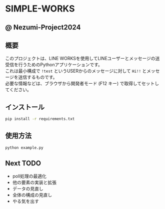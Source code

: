  # SIMPLE-WORKS
 ## @ Nezumi-Project2024
 
 ## 概要
 このプロジェクトは、LINE WORKSを使用してLINEユーザーとメッセージの送受信を行うためのPythonアプリケーションです。  
 これは最小構成で `!test` というUSERからのメッセージに対して `Hi!!` とメッセージを送信するものです。  
 必要な情報などは、ブラウザから開発者モード (F12 キー) で取得してセットしてください。
 
 ## インストール
 ```bash
 pip install -r requirements.txt
 ```
 
 ## 使用方法
 ```bash
 python example.py
 ```
 
 ## Next TODO
 
 - poll処理の最適化
 - 他の要素の実装と拡張
 - データの見直し
 - 全体の構成の見直し
 - やる気を出す